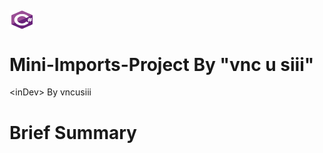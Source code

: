 ## <img align="center" alt="Vinicius-Csharp" height="30" width="40" src="https://raw.githubusercontent.com/devicons/devicon/master/icons/csharp/csharp-original.svg">
# Mini-Imports-Project By "vnc u siii"
&lt;inDev> By vncusiii




# Brief Summary 

